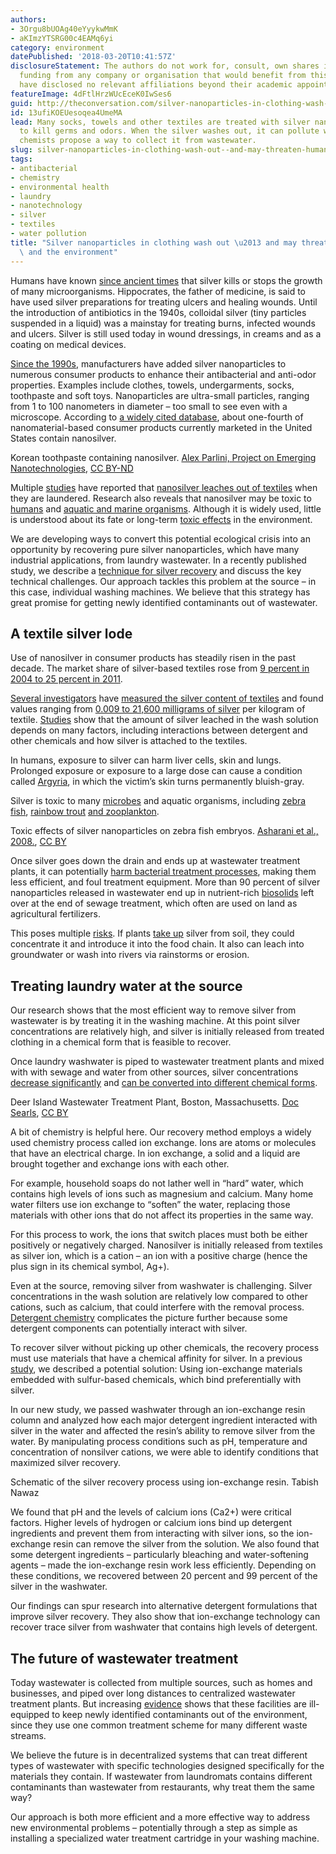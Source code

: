 ```yaml
---
authors:
- 3Orgu8bUOAg40eYyykwMmK
- aKImzYTSRG00c4EAMq6yi
category: environment
datePublished: '2018-03-20T10:41:57Z'
disclosureStatement: The authors do not work for, consult, own shares in or receive
  funding from any company or organisation that would benefit from this article, and
  have disclosed no relevant affiliations beyond their academic appointment.
featureImage: 4dFtlHrzWUcEceK0IwSes6
guid: http://theconversation.com/silver-nanoparticles-in-clothing-wash-out-and-may-threaten-human-health-and-the-environment-90309
id: 13ufiKOEUesoqea4UmeMA
lead: Many socks, towels and other textiles are treated with silver nanoparticles
  to kill germs and odors. When the silver washes out, it can pollute waterways. Two
  chemists propose a way to collect it from wastewater.
slug: silver-nanoparticles-in-clothing-wash-out--and-may-threaten-human-health-and-the-environment
tags:
- antibacterial
- chemistry
- environmental health
- laundry
- nanotechnology
- silver
- textiles
- water pollution
title: "Silver nanoparticles in clothing wash out \u2013 and may threaten human health\
  \ and the environment"
---
```

Humans have known [since ancient times](https://doi.org/10.1089/sur.2008.9941) that silver kills or stops the growth of many microorganisms. Hippocrates, the father of medicine, is said to have used silver preparations for treating ulcers and healing wounds. Until the introduction of antibiotics in the 1940s, colloidal silver (tiny particles suspended in a liquid) was a mainstay for treating burns, infected wounds and ulcers. Silver is still used today in wound dressings, in creams and as a coating on medical devices.

[Since the 1990s](https://www.nano.gov/timeline), manufacturers have added silver nanoparticles to numerous consumer products to enhance their antibacterial and anti-odor properties. Examples include clothes, towels, undergarments, socks, toothpaste and soft toys. Nanoparticles are ultra-small particles, ranging from 1 to 100 nanometers in diameter – too small to see even with a microscope. According to [a widely cited database](http://www.nanotechproject.org/cpi/), about one-fourth of nanomaterial-based consumer products currently marketed in the United States contain nanosilver.

[](https://images.theconversation.com/files/210883/original/file-20180317-104694-1hbpyb3.jpg?ixlib=rb-1.1.0&q=45&auto=format&w=1000&fit=clip) Korean toothpaste containing nanosilver. [Alex Parlini, Project on Emerging Nanotechnologies](http://www.nanotechproject.org/pressroom/photos/gallery/), [CC BY-ND](http://creativecommons.org/licenses/by-nd/4.0/)

Multiple [studies](http://dx.doi.org/10.1016/j.chemosphere.2012.04.063) have reported that [nanosilver leaches out of textiles](http://dx.doi.org/10.1021/nn502228w) when they are laundered. Research also reveals that nanosilver may be toxic to [humans](https://doi.org/10.1016/j.cca.2010.08.016) and [aquatic and marine organisms](https://doi.org/10.1016/j.envpol.2013.11.014). Although it is widely used, little is understood about its fate or long-term [toxic effects](https://doi.org/10.1016/j.jare.2017.10.008) in the environment.

We are developing ways to convert this potential ecological crisis into an opportunity by recovering pure silver nanoparticles, which have many industrial applications, from laundry wastewater. In a recently published study, we describe a [technique for silver recovery](https://doi.org/10.1021/acssuschemeng.7b02933) and discuss the key technical challenges. Our approach tackles this problem at the source – in this case, individual washing machines. We believe that this strategy has great promise for getting newly identified contaminants out of wastewater.

## A textile silver lode

Use of nanosilver in consumer products has steadily risen in the past decade. The market share of silver-based textiles rose from [9 percent in 2004 to 25 percent in 2011](https://doi.org/10.1016/j.envint.2012.12.010). 

[Several investigators](http://dx.doi.org/10.1186/1743-8977-7-8) have [measured the silver content of textiles](http://dx.doi.org/10.1021/es7032718) and found values ranging from [0.009 to 21,600 milligrams of silver](http://dx.doi.org/10.1021/es9018332) per kilogram of textile. [Studies](http://dx.doi.org/10.1021/acs.est.5b06043) show that the amount of silver leached in the wash solution depends on many factors, including interactions between detergent and other chemicals and how silver is attached to the textiles. 

In humans, exposure to silver can harm liver cells, skin and lungs. Prolonged exposure or exposure to a large dose can cause a condition called [Argyria](https://doi.org/10.1016/j.cca.2010.08.016), in which the victim’s skin turns permanently bluish-gray. 

Silver is toxic to many [microbes](https://doi.org/10.1021/nn4044047) and aquatic organisms, including [zebra fish](http://www.koreascience.or.kr/article/ArticleFullRecord.jsp?cn=DDODB@_2009_v5n1_23), [rainbow trout](https://doi.org/10.1016/j.chemosphere.2012.05.063) [and zooplankton](https://doi.org/10.1021/acs.est.5b03285). 

[](https://images.theconversation.com/files/203943/original/file-20180130-170422-1eo4mnw.png?ixlib=rb-1.1.0&q=45&auto=format&w=1000&fit=clip) Toxic effects of silver nanoparticles on zebra fish embryos. [Asharani et al., 2008.](http://dx.doi.org/10.1088/0957-4484/19/25/255102), [CC BY](http://creativecommons.org/licenses/by/4.0/)

Once silver goes down the drain and ends up at wastewater treatment plants, it can potentially [harm bacterial treatment processes](https://doi.org/10.1016/j.jclepro.2014.03.037), making them less efficient, and foul treatment equipment. More than 90 percent of silver nanoparticles released in wastewater end up in nutrient-rich [biosolids](https://doi.org/10.1021/es3041658) left over at the end of sewage treatment, which often are used on land as agricultural fertilizers. 

This poses multiple [risks](https://doi.org/10.1021/es204608d). If plants [take up](https://pubs.acs.org/doi/abs/10.1021/acssuschemeng.7b02058?src=recsys&journalCode=ascecg) silver from soil, they could concentrate it and introduce it into the food chain. It also can leach into groundwater or wash into rivers via rainstorms or erosion. 

## Treating laundry water at the source

Our research shows that the most efficient way to remove silver from wastewater is by treating it in the washing machine. At this point silver concentrations are relatively high, and silver is initially released from treated clothing in a chemical form that is feasible to recover. 

Once laundry washwater is piped to wastewater treatment plants and mixed with with sewage and water from other sources, silver concentrations [decrease significantly](https://doi.org/10.1021/es3041658) and [can be converted into different chemical forms](https://doi.org/10.1021/es204608d). 

[](https://images.theconversation.com/files/210884/original/file-20180317-104673-6hroas.jpg?ixlib=rb-1.1.0&q=45&auto=format&w=1000&fit=clip) Deer Island Wastewater Treatment Plant, Boston, Massachusetts. [Doc Searls](https://commons.wikimedia.org/wiki/File:Deer_Island_Waste_Water_Treatment_Plant_aerial.jpg), [CC BY](http://creativecommons.org/licenses/by/4.0/)

A bit of chemistry is helpful here. Our recovery method employs a widely used chemistry process called ion exchange. Ions are atoms or molecules that have an electrical charge. In ion exchange, a solid and a liquid are brought together and exchange ions with each other. 

For example, household soaps do not lather well in “hard” water, which contains high levels of ions such as magnesium and calcium. Many home water filters use ion exchange to “soften” the water, replacing those materials with other ions that do not affect its properties in the same way. 

For this process to work, the ions that switch places must both be either positively or negatively charged. Nanosilver is initially released from textiles as silver ion, which is a cation – an ion with a positive charge (hence the plus sign in its chemical symbol, Ag+).

Even at the source, removing silver from washwater is challenging. Silver concentrations in the wash solution are relatively low compared to other cations, such as calcium, that could interfere with the removal process. [Detergent chemistry](https://doi.org/10.1021/acs.est.5b02262) complicates the picture further because some detergent components can potentially interact with silver. 

To recover silver without picking up other chemicals, the recovery process must use materials that have a chemical affinity for silver. In a previous [study](https://doi.org/10.1016/j.seppur.2016.11.076), we described a potential solution: Using ion-exchange materials embedded with sulfur-based chemicals, which bind preferentially with silver.

In our new study, we passed washwater through an ion-exchange resin column and analyzed how each major detergent ingredient interacted with silver in the water and affected the resin’s ability to remove silver from the water. By manipulating process conditions such as pH, temperature and concentration of nonsilver cations, we were able to identify conditions that maximized silver recovery. 

[](https://images.theconversation.com/files/203937/original/file-20180130-170429-1qri9qv.png?ixlib=rb-1.1.0&q=45&auto=format&w=1000&fit=clip) Schematic of the silver recovery process using ion-exchange resin. Tabish Nawaz

We found that pH and the levels of calcium ions (Ca2+) were critical factors. Higher levels of hydrogen or calcium ions bind up detergent ingredients and prevent them from interacting with silver ions, so the ion-exchange resin can remove the silver from the solution. We also found that some detergent ingredients – particularly bleaching and water-softening agents – made the ion-exchange resin work less efficiently. Depending on these conditions, we recovered between 20 percent and 99 percent of the silver in the washwater.

Our findings can spur research into alternative detergent formulations that improve silver recovery. They also show that ion-exchange technology can recover trace silver from washwater that contains high levels of detergent. 

## The future of wastewater treatment

Today wastewater is collected from multiple sources, such as homes and businesses, and piped over long distances to centralized wastewater treatment plants. But increasing [evidence](https://doi.org/10.1016/j.scitotenv.2016.03.128) shows that these facilities are ill-equipped to keep newly identified contaminants out of the environment, since they use one common treatment scheme for many different waste streams.

We believe the future is in decentralized systems that can treat different types of wastewater with specific technologies designed specifically for the materials they contain. If wastewater from laundromats contains different contaminants than wastewater from restaurants, why treat them the same way?

Our approach is both more efficient and a more effective way to address new environmental problems – potentially through a step as simple as installing a specialized water treatment cartridge in your washing machine.